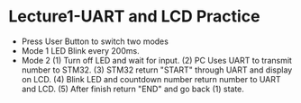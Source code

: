 # Lecture1-UART and LCD Practice


* Press User Button to switch two modes
* Mode 1
LED Blink every 200ms.
* Mode 2
(1) Turn off LED and wait for input.
(2) PC Uses UART to transmit number to STM32.
(3) STM32 return "START" through UART and display on LCD.
(4) Blink LED and countdown number return number to UART and LCD.
(5) After finish return "END" and go back (1) state.
